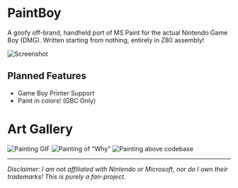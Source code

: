 # PaintBoy
A goofy off-brand, handheld port of MS Paint for the actual Nintendo Game Boy (DMG). Written starting from nothing, entirely in Z80 assembly!

![Screenshot](https://i.gyazo.com/5d500f32afa5f0998c83244061b8c179.png)

## Planned Features
- Game Boy Printer Support
- Paint in colors! (GBC Only)

# Art Gallery

![Painting GIF](https://i.gyazo.com/bf276c72e22d9e250105f4ed0a1bebdd.gif)
![Painting of "Why"](https://i.gyazo.com/5bc9b75523cec526d8fc12cfe3aa0d20.png)
![Painting above codebase](https://cdn.discordapp.com/attachments/275792021510160385/462862363339653122/unknown.png)


---

*Disclaimer: I am not affiliated with Nintendo or Microsoft, nor do I own their trademarks! This is purely a fan-project.*

